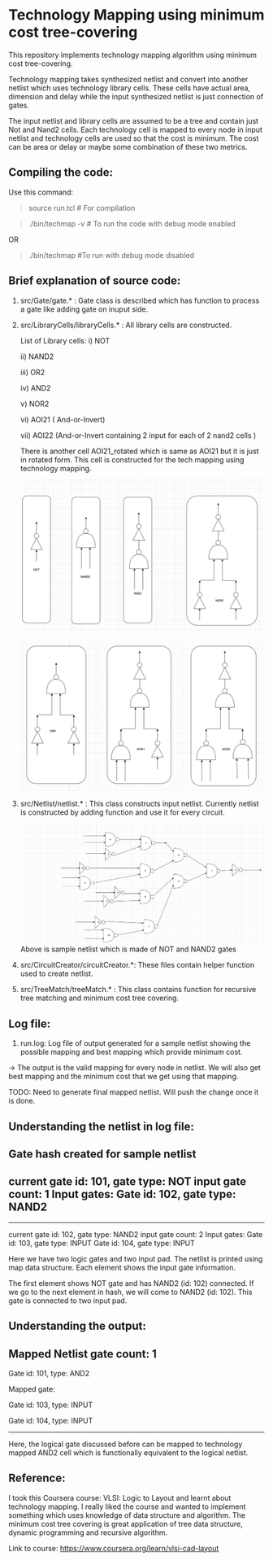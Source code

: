 # Technology Mapping using minimum cost tree-covering

This repository implements technology mapping algorithm using minimum cost tree-covering.

Technology mapping takes synthesized netlist and convert into another netlist which uses technology library cells. These cells have actual area, dimension and delay while the input synthesized netlist is just connection of gates.

The input netlist and library cells are assumed to be a tree and contain just Not and Nand2 cells. Each technology cell is mapped to every node in input netlist and technology cells are used so that the cost is minimum. The cost can be area or delay or maybe some combination of these two metrics.

## Compiling the code:

Use this command:

> source run.tcl # For compilation

> ./bin/techmap -v  # To run the code with debug mode enabled

OR

> ./bin/techmap  #To run with debug mode disabled

## Brief explanation of source code:

1) src/Gate/gate.* : Gate class is described which has function to process a gate like adding gate on inuput side.

2) src/LibraryCells/libraryCells.* : All library cells are constructed.

    List of Library cells:
    i) NOT
   
    ii) NAND2
   
    iii) OR2
   
    iv) AND2
   
    v) NOR2
   
    vi) AOI21 ( And-or-Invert)
   
    vii) AOI22 (And-or-Invert containing 2 input for each of 2 nand2 cells )

    There is another cell AOI21_rotated which is same as AOI21 but it is just in rotated form. This cell is constructed for the tech mapping using technology mapping.

    ![Technology Library Cells](docs/images/tech_libcells_1.png)

    ![Technology Library Cells](docs/images/tech_libcells_2.png)
4) src/Netlist/netlist.* : This class constructs input netlist. Currently netlist is constructed by adding function and use it for every circuit.

    ![Sample Netlist](docs/images/sample_netlist.png)
    Above is sample netlist which is made of NOT and NAND2 gates
6) src/CircuitCreator/circuitCreator.*: These files contain helper function used to create netlist.

7) src/TreeMatch/treeMatch.* : This class contains function for recursive tree matching and minimum cost tree covering.

## Log file:

1) run.log: Log file of output generated for a sample netlist showing the possible mapping and best mapping which provide minimum cost.

-> The output is the valid mapping for every node in netlist. We will also get best mapping and the minimum cost that we get using that mapping.

TODO: Need to generate final mapped netlist. Will push the change once it is done.

## Understanding the netlist in log file:

Gate hash created for sample netlist
---------------------------------------------------------------------------------------------------------------------------
current gate id: 101, gate type: NOT
input gate count: 1
Input gates:
Gate id: 102, gate type: NAND2
---------------------------------------------------------------------------------------------------------------------------
---------------------------------------------------------------------------------------------------------------------------
current gate id: 102, gate type: NAND2
input gate count: 2
Input gates:
Gate id: 103, gate type: INPUT
Gate id: 104, gate type: INPUT

Here we have two logic gates and two input pad. The netlist is printed using map data structure. Each element shows the input gate information.

The first element shows NOT gate and has NAND2 (id: 102) connected. If we go to the next element in hash, we will come to NAND2 (id: 102). This gate is connected to two input pad.


## Understanding the output:

Mapped Netlist gate count: 1
----------------------------------------------------
Gate id: 101, type: AND2

Mapped gate: 

Gate id: 103, type: INPUT

Gate id: 104, type: INPUT

**********************************************

Here, the logical gate discussed before can be mapped to technology mapped AND2 cell which is functionally equivalent to the logical netlist.

## Reference:

I took this Coursera course: VLSI: Logic to Layout and learnt about technology mapping. I really liked the course and wanted to implement something which uses knowledge of data structure and algorithm. The minimum cost tree covering is great application of tree data structure, dynamic programming and recursive algorithm.

Link to course:
https://www.coursera.org/learn/vlsi-cad-layout 
